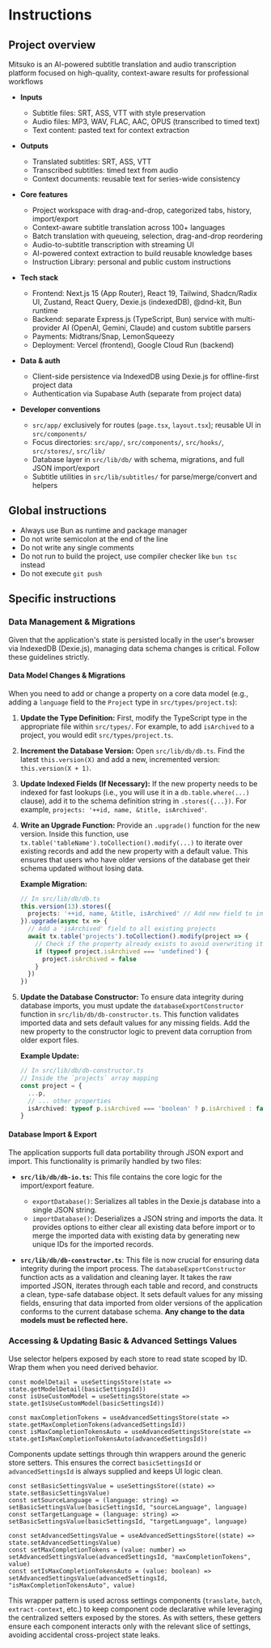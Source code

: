 # Instructions

## Project overview

Mitsuko is an AI-powered subtitle translation and audio transcription platform focused on high-quality, context-aware results for professional workflows

- **Inputs**
  - Subtitle files: SRT, ASS, VTT with style preservation
  - Audio files: MP3, WAV, FLAC, AAC, OPUS (transcribed to timed text)
  - Text content: pasted text for context extraction
- **Outputs**
  - Translated subtitles: SRT, ASS, VTT
  - Transcribed subtitles: timed text from audio
  - Context documents: reusable text for series-wide consistency

- **Core features**
  - Project workspace with drag-and-drop, categorized tabs, history, import/export
  - Context-aware subtitle translation across 100+ languages
  - Batch translation with queueing, selection, drag-and-drop reordering
  - Audio-to-subtitle transcription with streaming UI
  - AI-powered context extraction to build reusable knowledge bases
  - Instruction Library: personal and public custom instructions

- **Tech stack**
  - Frontend: Next.js 15 (App Router), React 19, Tailwind, Shadcn/Radix UI, Zustand, React Query, Dexie.js (indexedDB), @dnd-kit, Bun runtime
  - Backend: separate Express.js (TypeScript, Bun) service with multi-provider AI (OpenAI, Gemini, Claude) and custom subtitle parsers
  - Payments: Midtrans/Snap, LemonSqueezy
  - Deployment: Vercel (frontend), Google Cloud Run (backend)

- **Data & auth**
  - Client-side persistence via IndexedDB using Dexie.js for offline-first project data
  - Authentication via Supabase Auth (separate from project data)

- **Developer conventions**
  - `src/app/` exclusively for routes (`page.tsx`, `layout.tsx`); reusable UI in `src/components/`
  - Focus directories: `src/app/`, `src/components/`, `src/hooks/`, `src/stores/`, `src/lib/`
  - Database layer in `src/lib/db/` with schema, migrations, and full JSON import/export
  - Subtitle utilities in `src/lib/subtitles/` for parse/merge/convert and helpers

## Global instructions

- Always use Bun as runtime and package manager
- Do not write semicolon at the end of the line
- Do not write any single comments
- Do not run to build the project, use compiler checker like `bun tsc` instead
- Do not execute `git push`

## Specific instructions

### Data Management & Migrations

Given that the application's state is persisted locally in the user's browser via IndexedDB (Dexie.js), managing data schema changes is critical. Follow these guidelines strictly.

#### Data Model Changes & Migrations

When you need to add or change a property on a core data model (e.g., adding a `language` field to the `Project` type in `src/types/project.ts`):

1.  **Update the Type Definition:** First, modify the TypeScript type in the appropriate file within `src/types/`. For example, to add `isArchived` to a project, you would edit `src/types/project.ts`.

2.  **Increment the Database Version:** Open `src/lib/db/db.ts`. Find the latest `this.version(X)` and add a new, incremented version: `this.version(X + 1)`.

3.  **Update Indexed Fields (If Necessary):** If the new property needs to be indexed for fast lookups (i.e., you will use it in a `db.table.where(...)` clause), add it to the schema definition string in `.stores({...})`. For example, `projects: '++id, name, &title, isArchived'`.

4.  **Write an Upgrade Function:** Provide an `.upgrade()` function for the new version. Inside this function, use `tx.table('tableName').toCollection().modify(...)` to iterate over existing records and add the new property with a default value. This ensures that users who have older versions of the database get their schema updated without losing data.

    **Example Migration:**
    ```typescript
    // In src/lib/db/db.ts
    this.version(13).stores({
      projects: '++id, name, &title, isArchived' // Add new field to index
    }).upgrade(async tx => {
      // Add a 'isArchived' field to all existing projects
      await tx.table('projects').toCollection().modify(project => {
        // Check if the property already exists to avoid overwriting it
        if (typeof project.isArchived === 'undefined') {
          project.isArchived = false
        }
      })
    })
    ```

5.  **Update the Database Constructor:** To ensure data integrity during database imports, you must update the `databaseExportConstructor` function in `src/lib/db/db-constructor.ts`. This function validates imported data and sets default values for any missing fields. Add the new property to the constructor logic to prevent data corruption from older export files.

    **Example Update:**
    ```typescript
    // In src/lib/db/db-constructor.ts
    // Inside the `projects` array mapping
    const project = {
      ...p,
      // ... other properties
      isArchived: typeof p.isArchived === 'boolean' ? p.isArchived : false, // Add default value
    }
    ```

#### Database Import & Export

The application supports full data portability through JSON export and import. This functionality is primarily handled by two files:

-   **`src/lib/db/db-io.ts`:** This file contains the core logic for the import/export feature.
    -   `exportDatabase()`: Serializes all tables in the Dexie.js database into a single JSON string.
    -   `importDatabase()`: Deserializes a JSON string and imports the data. It provides options to either clear all existing data before import or to merge the imported data with existing data by generating new unique IDs for the imported records.

-   **`src/lib/db/db-constructor.ts`**: This file is now crucial for ensuring data integrity during the import process. The `databaseExportConstructor` function acts as a validation and cleaning layer. It takes the raw imported JSON, iterates through each table and record, and constructs a clean, type-safe database object. It sets default values for any missing fields, ensuring that data imported from older versions of the application conforms to the current database schema. **Any change to the data models must be reflected here.**

### Accessing & Updating Basic & Advanced Settings Values

Use selector helpers exposed by each store to read state scoped by ID. Wrap them when you need derived behavior.

```tsx
const modelDetail = useSettingsStore(state => state.getModelDetail(basicSettingsId))
const isUseCustomModel = useSettingsStore(state => state.getIsUseCustomModel(basicSettingsId))
```

```tsx
const maxCompletionTokens = useAdvancedSettingsStore(state => state.getMaxCompletionTokens(advancedSettingsId))
const isMaxCompletionTokensAuto = useAdvancedSettingsStore(state => state.getIsMaxCompletionTokensAuto(advancedSettingsId))
```

Components update settings through thin wrappers around the generic store setters. This ensures the correct `basicSettingsId` or `advancedSettingsId` is always supplied and keeps UI logic clean.

```tsx
const setBasicSettingsValue = useSettingsStore((state) => state.setBasicSettingsValue)
const setSourceLanguage = (language: string) => setBasicSettingsValue(basicSettingsId, "sourceLanguage", language)
const setTargetLanguage = (language: string) => setBasicSettingsValue(basicSettingsId, "targetLanguage", language)
```

```tsx
const setAdvancedSettingsValue = useAdvancedSettingsStore((state) => state.setAdvancedSettingsValue)
const setMaxCompletionTokens = (value: number) => setAdvancedSettingsValue(advancedSettingsId, "maxCompletionTokens", value)
const setIsMaxCompletionTokensAuto = (value: boolean) => setAdvancedSettingsValue(advancedSettingsId, "isMaxCompletionTokensAuto", value)
```

This wrapper pattern is used across settings components (`translate`, `batch`, `extract-context`, etc.) to keep component code declarative while leveraging the centralized setters exposed by the stores.
As with setters, these getters ensure each component interacts only with the relevant slice of settings, avoiding accidental cross-project state leaks.
